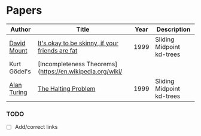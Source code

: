 # Papers

| Author | Title | Year | Description |
| --- | --- | --- | --- |
| [David Mount](link) | [It's okay to be skinny, if your friends are fat](https://www.cs.umd.edu/~mount/Papers/cgc99-smpack.pdf) | 1999 | Sliding Midpoint kd-trees |
| Kurt Gödel's| [Incompleteness Theorems](https://en.wikipedia.org/wiki/
| [Alan Turing](link) | [The Halting Problem](https://en.wikipedia.org/wiki/Halting_problem) | 1999 | Sliding Midpoint kd-trees |

### TODO

- [ ] Add/correct links
